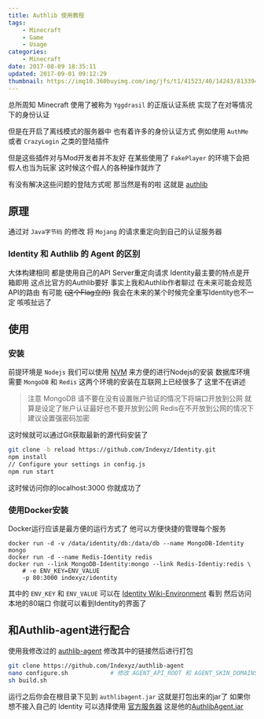 ```yaml
---
title: Authlib 使用教程
tags: 
    - Minecraft
    - Game
    - Usage
categories:
    - Minecraft
date: 2017-08-09 18:35:11
updated: 2017-09-01 09:12:29
thumbnail: https://img10.360buyimg.com/img/jfs/t1/41523/40/14243/813394/5d73b670Edf9fa014/73037199c47ecb1e.png
---
```

总所周知 Minecraft 使用了被称为 `Yggdrasil`  的正版认证系统 实现了在对等情况下的身份认证

<!--more-->

但是在开启了离线模式的服务器中 也有着许多的身份认证方式 例如使用 `AuthMe` 或者 `CrazyLogin` 之类的登陆插件

但是这些插件对与Mod开发者并不友好 在某些使用了 `FakePlayer` 的环境下会把假人也当为玩家 这时候这个假人的各种操作就炸了

有没有解决这些问题的登陆方式呢 那当然是有的啦 这就是 [authlib](https://github.com/to2mbn/authlib-agent)

## 原理
通过对 `Java字节码` 的修改 将 `Mojang` 的请求重定向到自己的认证服务器

### Identity 和 Authlib 的 Agent 的区别
大体构建相同 都是使用自己的API Server重定向请求
Identity最主要的特点是开箱即用 这点比官方的Authlib要好
事实上我和Authlib作者聊过 在未来可能会规范API的路由
有可能 ~~(这个Flag立的)~~ 我会在未来的某个时候完全重写Identity也不一定 咳咳扯远了

## 使用
### 安装 
前提环境是 `Nodejs` 我们可以使用 [NVM](https://github.com/creationix/nvm) 来方便的进行Nodejs的安装
数据库环境需要 `MongoDB` 和 `Redis` 这两个环境的安装在互联网上已经很多了 这里不在讲述 
> 注意 
> MongoDB 请不要在没有设置账户验证的情况下将端口开放到公网 就算是设定了账户认证最好也不要开放到公网 
> Redis在不开放到公网的情况下建议设置强密码加密 

这时候就可以通过Git获取最新的源代码安装了
```bash
git clone -b reload https://github.com/Indexyz/Identity.git
npm install
// Configure your settings in config.js
npm run start
```
这时候访问你的localhost:3000 
你就成功了
### 使用Docker安装
Docker运行应该是最方便的运行方式了 他可以方便快捷的管理每个服务
```
docker run -d -v /data/identity/db:/data/db --name MongoDB-Identity mongo
docker run -d --name Redis-Identity redis
docker run --link MongoDB-Identity:mongo --link Redis-Identiy:redis \
    # -e ENV_KEY=ENV_VALUE
    -p 80:3000 indexyz/identity
```
其中的 `ENV_KEY` 和 `ENV_VALUE` 可以在 [Identity Wiki-Environment](https://github.com/Indexyz/Identity/wiki/Environment) 看到
然后访问本地的80端口 你就可以看到Identity的界面了
## 和Authlib-agent进行配合
使用我修改过的 [authlib-agent](https://github.com/Indexyz/authlib-agent) 修改其中的链接然后进行打包
```bash
git clone https://github.com/Indexyz/authlib-agent
nano configure.sh            # 修改 AGENT_API_ROOT 和 AGENT_SKIN_DOMAINS
sh build.sh
```
运行之后你会在根目录下见到 `authlibagent.jar` 这就是打包出来的jar了
如果你想不接入自己的 Identity 可以选择使用 [官方服务器](http://authentication.mcdev.se/) 
这是他的[AuthlibAgent.jar](https://public.hyperworld.xyz/Gamer/Minecraft/AuthLib/authlibagent.jar)

